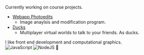 Currently working on course projects.
- [Webapp Photoedits](https://github.com/ClaytonWas/WebappPhotoedits)
  - Image anaylsis and modification program. 
- [Ducks](https://github.com/ClaytonWas/Ducks)
  - Multiplayer virtual worlds to talk to your friends. As ducks.

I like front end development and computational graphics.<br>
![JavaScript](https://img.shields.io/badge/javascript-%23323330.svg?style=for-the-badge&logo=javascript&logoColor=%23F7DF1E) ![NodeJS](https://img.shields.io/badge/node.js-6DA55F?style=for-the-badge&logo=node.js&logoColor=white) 💜
